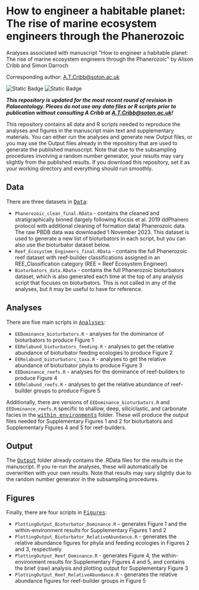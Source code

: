 # How to engineer a habitable planet: The rise of marine ecosystem engineers through the Phanerozoic
Analyses associated with manuscript "How to engineer a habitable planet: The rise of marine ecosystem engineers through the Phanerozoic" by Alison Cribb and Simon Darroch

Corresponding author: A.T.Cribb@soton.ac.uk

![Static Badge](https://img.shields.io/badge/under%20construction-FCA311) ![Static Badge](https://img.shields.io/badge/in%20revision-FB6F92)

 <i><b> This repository is updated for the most recent round of revision in Palaeontology. Pleaes do not use any data files or R scripts prior to publication without consulting A Cribb at A.T.Cribb@soton.ac.uk! </i></b>

This repository contains all data and R scripts needed to reproduce the analyses and figures in the manuscript main text and supplementary materials. You can either run the analyses and generate new Output files, or you may use the Output files already in the repository that are used to generate the published manuscript. Note that due to the subsampling procedures involving a random number generator, your results may vary slightly from the published results. If you download this repository, set it as your working directory and everything should run smoothly.

## Data
There are three datasets in <kbd>[Data](https://github.com/atcribb/Rise-of-the-Ecosystem-Engineers/tree/main/Data)</kbd>:

* ``Phanerozoic_clean_final.RData`` - contains the cleaned and stratigraphically binned (largely following Kocsis et al. 2019 ddPhanero protocol with additional cleaning of formation data) Phanerozoic data. The raw PBDB data was downloaded 1 November 2023. This dataset is used to generate a new list of bioturbators in each script, but you can also use the bioturbator dataset below. 
* ``Reef_Ecosystem_Engineers_final.RData`` - contains the full Phanerozoic reef dataset with reef-builder classifications assigned in an REE_Classification category (REE = Reef Ecosystem Engineer)
* ``Bioturbators_data.RData`` - contains the full Phanerozoic bioturbators dataset, which is also generated each time at the top of any analysis script that focuses on bioturbators. This is not called in any of the analyses, but it may be useful to have for reference.


## Analyses
There are five main scripts in <kbd>[Analyses](https://github.com/atcribb/Rise-of-the-Ecosystem-Engineers/tree/main/Analyses)</kbd>:

* ``EEDominance_bioturbators.R`` - analyses for the dominance of bioturbators to produce Figure 1
* ``EERelabund_bioturbators_feeding.R`` - analyses to get the relative abundance of bioturbator feeding ecologies to produce Figure 2
* ``EERelabund_bioturbators_taxa.R`` - analyses to get the relative abundance of bioturbator phyla to produce Figure 3
* ``EEDominance_reefs.R`` - analyses for the dominance of reef-builders to produce Figure 4
* ``EERelabund_reefs.R`` - analyses to get the relative abundance of reef-builder groups to produce Figure 5

Additionally, there are versions of ``EEDominance_bioturbators.R`` and ``EEDominance_reefs.R`` specific to shallow, deep, siliciclastic, and carbonate facies in the <kbd>[within environments](https://github.com/atcribb/Rise-of-the-Ecosystem-Engineers/tree/main/Analyses/within_environments)</kbd> folder. These will produce the output files needed for Supplementary Figures 1 and 2 for bioturbators and Supplementary Figures 4 and 5 for reef-builders.

## Output 
The <kbd>[Output](https://github.com/atcribb/Rise-of-the-Ecosystem-Engineers/tree/main/Output)</kbd> folder already contains the .RData files for the results in the manuscript. If you re-run the analyses, these will automatically be overwritten with your own results. Note that results may vary slightly due to the random number generator in the subsampling procedures.


## Figures
Finally, there are four scripts in <kbd>[Figures](https://github.com/atcribb/Rise-of-the-Ecosystem-Engineers/tree/main/Figures)</kbd>:

* ``PlottingOutput_Bioturbator_Dominance.R`` – generates Figure 1 and the within-environment results for Supplementary Figures 1 and 2
* ``PlottingOutput_Bioturbator_RelativeAbundance.R`` - generates the relative abundance figures for phyla and feeding ecologies in Figures 2 and 3, respectively
* ``PlottingOutput_Reef_Dominance.R`` - generates Figure 4, the within-environment results for Supplementary Figures 4 and 5, and contains the brief (raw) analysis and plotting output for Supplementary Figure 3
* ``PlottingOutput_Reef_RelativeAbundance.R`` - generates the relative abundance figures for reef-builder groups in Figure 5
